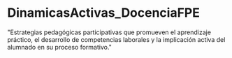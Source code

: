# DinamicasActivas_DocenciaFPE
"Estrategias pedagógicas participativas que promueven el aprendizaje práctico, el desarrollo de competencias laborales y la implicación activa del alumnado en su proceso formativo."
